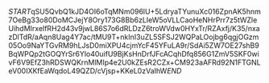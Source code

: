 $START$qSU5QvbQ1kJD4OI6oTqMNm096lU+5LdryaTYunuXc016ZpnAK5hnm7OeBg33o80DoMCJejY8Ory173G8Bb6zLIeW5oVLLCaoHeNHrPrr7z5tWZleUihdMIrxelfRH2d43v9jwL86S7o6dRLDzZ6troWVdw0HYxTr/RZAxfj/K35/nxazDlTdR/aAqn8Uag4Y7ac/tMU9T+nkInI3uZL5SFSJ2WQPaLOojbg6qgjOGzm05Oo9NaYTGvRM9hLJsD0miXPU4cjmYcF45YFuLA9r/SdAi5ZW7OE27shB9BqWPQp2tGOQYrSr6Ylo40uifU9BjKsHnDrfJFcACqhDfq856G1ZmV5SKF0wivF6V9EfZ3hRDSWQKrnMlMIp4e2U0kZEsR2CZx+CM923aAFRd92N1FTGNLeV00IXKfEaWqdoL49QZD/cVjsp+KKeL0zVaIhW$END$